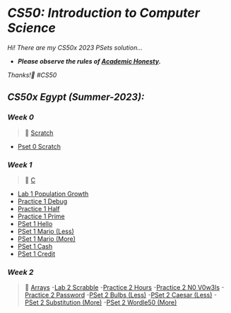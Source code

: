 # ***CS50: Introduction to Computer Science***
*Hi! There are my CS50x 2023 PSets solution...*

- ***Please observe the rules of [Academic Honesty](https://cs50.harvard.edu/x/2023/honesty).***

*Thanks!🙂 #CS50*

## ***CS50x Egypt (Summer-2023):***

### ***Week 0***
> 📖 [Scratch](https://cs50.harvard.edu/x/2023/weeks/0)
- [Pset 0 Scratch](https://github.com/Assem-ElQersh/CS50x_2023/tree/main/PSet%200)

### ***Week 1***
> 📖 [C](https://cs50.harvard.edu/x/2023/weeks/1)
- [Lab 1 Population Growth](https://github.com/Assem-ElQersh/CS50x_2023/tree/main/PSet%201/population)
- [Practice 1 Debug](https://github.com/Assem-ElQersh/CS50x_2023/tree/main/PSet%201/debug)
- [Practice 1 Half](https://github.com/Assem-ElQersh/CS50x_2023/tree/main/PSet%201/half)
- [Practice 1 Prime](https://github.com/Assem-ElQersh/CS50x_2023/tree/main/PSet%201/prime)
- [PSet 1 Hello](https://github.com/Assem-ElQersh/CS50x_2023/tree/main/PSet%201/hello)
- [PSet 1 Mario (Less)](https://github.com/Assem-ElQersh/CS50x_2023/tree/main/PSet%201/mario-less)
- [PSet 1 Mario (More)](https://github.com/Assem-ElQersh/CS50x_2023/tree/main/PSet%201/mario-more)
- [PSet 1 Cash](https://github.com/Assem-ElQersh/CS50x_2023/tree/main/PSet%201/cash)
- [PSet 1 Credit](https://github.com/Assem-ElQersh/CS50x_2023/tree/main/PSet%201/credit)

### ***Week 2***
> 📖 [Arrays](https://cs50.harvard.edu/x/2023/weeks/2/)
-[Lab 2 Scrabble](https://github.com/Assem-ElQersh/CS50x_2023/blob/main/PSet%202/scrabble.c)
-[Practice 2 Hours](https://github.com/Assem-ElQersh/CS50x_2023/blob/main/PSet%202/hours.c)
-[Practice 2 N0 V0w3ls](https://github.com/Assem-ElQersh/CS50x_2023/blob/main/PSet%202/no-vowels.c)
-[Practice 2 Password](https://github.com/Assem-ElQersh/CS50x_2023/blob/main/PSet%202/password.c)
-[PSet 2 Bulbs (Less)](https://github.com/Assem-ElQersh/CS50x_2023/blob/main/PSet%202/bulbs.c)
-[PSet 2 Caesar (Less)](https://github.com/Assem-ElQersh/CS50x_2023/blob/main/PSet%202/caesar.c)
-[PSet 2 Substitution (More)](https://github.com/Assem-ElQersh/CS50x_2023/blob/main/PSet%202/substitution.c)
-[PSet 2 Wordle50 (More)](https://github.com/Assem-ElQersh/CS50x_2023/tree/main/PSet%202/wordle)

